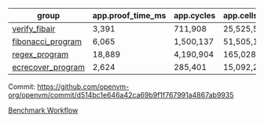 | group | app.proof_time_ms | app.cycles | app.cells_used | leaf.proof_time_ms | leaf.cycles | leaf.cells_used |
| -- | -- | -- | -- | -- | -- | -- |
| [verify_fibair](https://github.com/openvm-org/openvm/blob/benchmark-results/benchmarks/verify_fibair-d514bc1e646a42ca69b9f1f767991a4867ab9935.md) | 3,391 |  711,908 |  25,525,594 |- | - | - |
| [fibonacci_program](https://github.com/openvm-org/openvm/blob/benchmark-results/benchmarks/fibonacci-d514bc1e646a42ca69b9f1f767991a4867ab9935.md) | 6,065 |  1,500,137 |  51,505,102 | 13,241 |  3,085,463 |  110,721,118 |
| [regex_program](https://github.com/openvm-org/openvm/blob/benchmark-results/benchmarks/regex-d514bc1e646a42ca69b9f1f767991a4867ab9935.md) | 18,889 |  4,190,904 |  165,028,173 | 30,482 |  5,937,833 |  244,190,711 |
| [ecrecover_program](https://github.com/openvm-org/openvm/blob/benchmark-results/benchmarks/ecrecover-d514bc1e646a42ca69b9f1f767991a4867ab9935.md) | 2,624 |  285,401 |  15,092,297 | 41,493 |  8,653,616 |  365,897,207 |


Commit: https://github.com/openvm-org/openvm/commit/d514bc1e646a42ca69b9f1f767991a4867ab9935

[Benchmark Workflow](https://github.com/openvm-org/openvm/actions/runs/12856258367)
